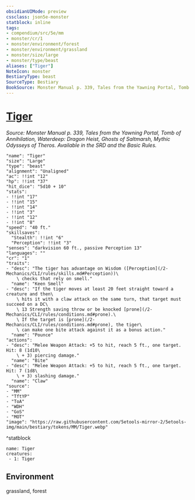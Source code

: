 ```yaml
---
obsidianUIMode: preview
cssclass: json5e-monster
statblock: inline
tags:
- compendium/src/5e/mm
- monster/cr/1
- monster/environment/forest
- monster/environment/grassland
- monster/size/large
- monster/type/beast
aliases: ["Tiger"]
NoteIcon: monster
BestiaryType: beast
SourceType: Bestiary
BookSource: Monster Manual p. 339, Tales from the Yawning Portal, Tomb of Annihilation, Waterdeep: Dragon Heist, Ghosts of Saltmarsh, Mythic Odysseys of Theros. Available in the SRD and the Basic Rules.
---
```

# [Tiger](2-Mechanics\CLI\bestiary\beast/tiger.md)
*Source: Monster Manual p. 339, Tales from the Yawning Portal, Tomb of Annihilation, Waterdeep: Dragon Heist, Ghosts of Saltmarsh, Mythic Odysseys of Theros. Available in the SRD and the Basic Rules.*  

```statblock
"name": "Tiger"
"size": "Large"
"type": "beast"
"alignment": "Unaligned"
"ac": !!int "12"
"hp": !!int "37"
"hit_dice": "5d10 + 10"
"stats":
- !!int "17"
- !!int "15"
- !!int "14"
- !!int "3"
- !!int "12"
- !!int "8"
"speed": "40 ft."
"skillsaves":
  "Stealth": !!int "6"
  "Perception": !!int "3"
"senses": "darkvision 60 ft., passive Perception 13"
"languages": ""
"cr": "1"
"traits":
- "desc": "The tiger has advantage on Wisdom ([Perception](/2-Mechanics/CLI/rules/skills.md#Perception))\
    \ checks that rely on smell."
  "name": "Keen Smell"
- "desc": "If the tiger moves at least 20 feet straight toward a creature and then\
    \ hits it with a claw attack on the same turn, that target must succeed on a DC\
    \ 13 Strength saving throw or be knocked [prone](/2-Mechanics/CLI/rules/conditions.md#prone).\
    \ If the target is [prone](/2-Mechanics/CLI/rules/conditions.md#prone), the tiger\
    \ can make one bite attack against it as a bonus action."
  "name": "Pounce"
"actions":
- "desc": "Melee Weapon Attack: +5 to hit, reach 5 ft., one target. Hit: 8 (1d10\
    \ + 3) piercing damage."
  "name": "Bite"
- "desc": "Melee Weapon Attack: +5 to hit, reach 5 ft., one target. Hit: 7 (1d8\
    \ + 3) slashing damage."
  "name": "Claw"
"source":
- "MM"
- "TftYP"
- "ToA"
- "WDH"
- "GoS"
- "MOT"
"image": "https://raw.githubusercontent.com/5etools-mirror-2/5etools-img/main/bestiary/tokens/MM/Tiger.webp"
```
^statblock

```encounter-table
name: Tiger
creatures:
 - 1: Tiger
```

## Environment

grassland, forest